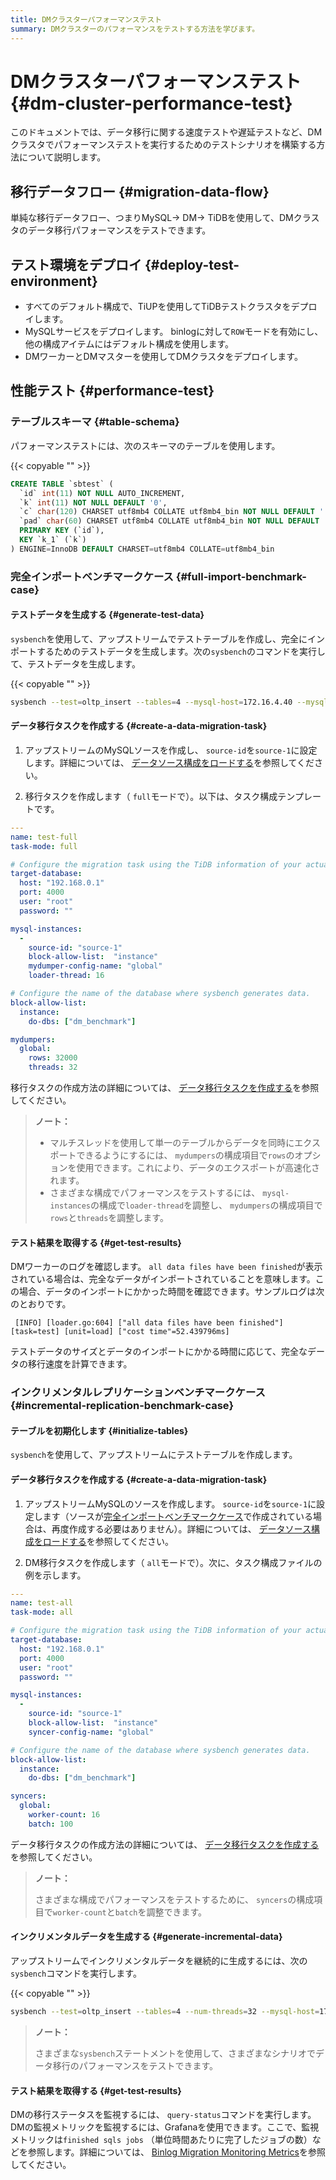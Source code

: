 ```yaml
---
title: DMクラスターパフォーマンステスト
summary: DMクラスターのパフォーマンスをテストする方法を学びます。
---
```


# DMクラスターパフォーマンステスト {#dm-cluster-performance-test}

このドキュメントでは、データ移行に関する速度テストや遅延テストなど、DMクラスタでパフォーマンステストを実行するためのテストシナリオを構築する方法について説明します。

## 移行データフロー {#migration-data-flow}

単純な移行データフロー、つまりMySQL-&gt; DM-&gt; TiDBを使用して、DMクラスタのデータ移行パフォーマンスをテストできます。

## テスト環境をデプロイ {#deploy-test-environment}

-   すべてのデフォルト構成で、TiUPを使用してTiDBテストクラスタをデプロイします。
-   MySQLサービスをデプロイします。 binlogに対して`ROW`モードを有効にし、他の構成アイテムにはデフォルト構成を使用します。
-   DMワーカーとDMマスターを使用してDMクラスタをデプロイします。

## 性能テスト {#performance-test}

### テーブルスキーマ {#table-schema}

パフォーマンステストには、次のスキーマのテーブルを使用します。

{{< copyable "" >}}

```sql
CREATE TABLE `sbtest` (
  `id` int(11) NOT NULL AUTO_INCREMENT,
  `k` int(11) NOT NULL DEFAULT '0',
  `c` char(120) CHARSET utf8mb4 COLLATE utf8mb4_bin NOT NULL DEFAULT '',
  `pad` char(60) CHARSET utf8mb4 COLLATE utf8mb4_bin NOT NULL DEFAULT '',
  PRIMARY KEY (`id`),
  KEY `k_1` (`k`)
) ENGINE=InnoDB DEFAULT CHARSET=utf8mb4 COLLATE=utf8mb4_bin
```

### 完全インポートベンチマークケース {#full-import-benchmark-case}

#### テストデータを生成する {#generate-test-data}

`sysbench`を使用して、アップストリームでテストテーブルを作成し、完全にインポートするためのテストデータを生成します。次の`sysbench`のコマンドを実行して、テストデータを生成します。

{{< copyable "" >}}

```bash
sysbench --test=oltp_insert --tables=4 --mysql-host=172.16.4.40 --mysql-port=3306 --mysql-user=root --mysql-db=dm_benchmark --db-driver=mysql --table-size=50000000 prepare
```

#### データ移行タスクを作成する {#create-a-data-migration-task}

1.  アップストリームのMySQLソースを作成し、 `source-id`を`source-1`に設定します。詳細については、 [データソース構成をロードする](/dm/dm-manage-source.md#operate-data-source)を参照してください。

2.  移行タスクを作成します（ `full`モードで）。以下は、タスク構成テンプレートです。

```yaml
---
name: test-full
task-mode: full

# Configure the migration task using the TiDB information of your actual test environment.
target-database:
  host: "192.168.0.1"
  port: 4000
  user: "root"
  password: ""

mysql-instances:
  -
    source-id: "source-1"
    block-allow-list:  "instance"
    mydumper-config-name: "global"
    loader-thread: 16

# Configure the name of the database where sysbench generates data.
block-allow-list:
  instance:
    do-dbs: ["dm_benchmark"]

mydumpers:
  global:
    rows: 32000
    threads: 32
```

移行タスクの作成方法の詳細については、 [データ移行タスクを作成する](/dm/dm-create-task.md)を参照してください。

> **ノート：**
>
> -   マルチスレッドを使用して単一のテーブルからデータを同時にエクスポートできるようにするには、 `mydumpers`の構成項目で`rows`のオプションを使用できます。これにより、データのエクスポートが高速化されます。
> -   さまざまな構成でパフォーマンスをテストするには、 `mysql-instances`の構成で`loader-thread`を調整し、 `mydumpers`の構成項目で`rows`と`threads`を調整します。

#### テスト結果を取得する {#get-test-results}

DMワーカーのログを確認します。 `all data files have been finished`が表示されている場合は、完全なデータがインポートされていることを意味します。この場合、データのインポートにかかった時間を確認できます。サンプルログは次のとおりです。

```
 [INFO] [loader.go:604] ["all data files have been finished"] [task=test] [unit=load] ["cost time"=52.439796ms]
```

テストデータのサイズとデータのインポートにかかる時間に応じて、完全なデータの移行速度を計算できます。

### インクリメンタルレプリケーションベンチマークケース {#incremental-replication-benchmark-case}

#### テーブルを初期化します {#initialize-tables}

`sysbench`を使用して、アップストリームにテストテーブルを作成します。

#### データ移行タスクを作成する {#create-a-data-migration-task}

1.  アップストリームMySQLのソースを作成します。 `source-id`を`source-1`に設定します（ソースが[完全インポートベンチマークケース](#full-import-benchmark-case)で作成されている場合は、再度作成する必要はありません）。詳細については、 [データソース構成をロードする](/dm/dm-manage-source.md#operate-data-source)を参照してください。

2.  DM移行タスクを作成します（ `all`モードで）。次に、タスク構成ファイルの例を示します。

```yaml
---
name: test-all
task-mode: all

# Configure the migration task using the TiDB information of your actual test environment.
target-database:
  host: "192.168.0.1"
  port: 4000
  user: "root"
  password: ""

mysql-instances:
  -
    source-id: "source-1"
    block-allow-list:  "instance"
    syncer-config-name: "global"

# Configure the name of the database where sysbench generates data.
block-allow-list:
  instance:
    do-dbs: ["dm_benchmark"]

syncers:
  global:
    worker-count: 16
    batch: 100
```

データ移行タスクの作成方法の詳細については、 [データ移行タスクを作成する](/dm/dm-create-task.md)を参照してください。

> **ノート：**
>
> さまざまな構成でパフォーマンスをテストするために、 `syncers`の構成項目で`worker-count`と`batch`を調整できます。

#### インクリメンタルデータを生成する {#generate-incremental-data}

アップストリームでインクリメンタルデータを継続的に生成するには、次の`sysbench`コマンドを実行します。

{{< copyable "" >}}

```bash
sysbench --test=oltp_insert --tables=4 --num-threads=32 --mysql-host=172.17.4.40 --mysql-port=3306 --mysql-user=root --mysql-db=dm_benchmark --db-driver=mysql --report-interval=10 --time=1800 run
```

> **ノート：**
>
> さまざまな`sysbench`ステートメントを使用して、さまざまなシナリオでデータ移行のパフォーマンスをテストできます。

#### テスト結果を取得する {#get-test-results}

DMの移行ステータスを監視するには、 `query-status`コマンドを実行します。 DMの監視メトリックを監視するには、Grafanaを使用できます。ここで、監視メトリックは`finished sqls jobs` （単位時間あたりに完了したジョブの数）などを参照します。詳細については、 [Binlog Migration Monitoring Metrics](/dm/monitor-a-dm-cluster.md#binlog-replication)を参照してください。
